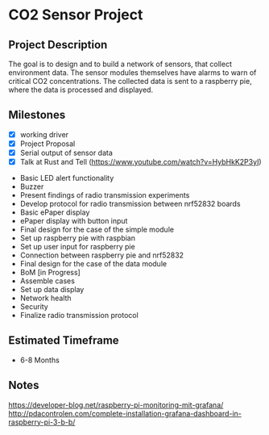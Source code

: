 # CO2 Sensor Project

## Project Description
The goal is to design and to build a network of sensors, that collect environment data. The sensor modules themselves have alarms to warn of critical CO2 concentrations. The collected data is sent to a raspberry pie, where the data is processed and displayed.  

## Milestones
- [x] working driver
- [x] Project Proposal
- [x] Serial output of sensor data
- [x] Talk at Rust and Tell (<https://www.youtube.com/watch?v=HybHkK2P3yI>)
- Basic LED alert functionality
- Buzzer
- Present findings of radio transmission experiments
- Develop protocol for radio transmission between nrf52832 boards
- Basic ePaper display
- ePaper display with button input
- Final design for the case of the simple module
- Set up raspberry pie with raspbian
- Set up user input for raspberry pie
- Connection between raspberry pie and nrf52832
- Final design for the case of the data module
- BoM [in Progress]
- Assemble cases
- Set up data display
- Network health
- Security
- Finalize radio transmission protocol


## Estimated Timeframe
- 6-8 Months

## Notes
https://developer-blog.net/raspberry-pi-monitoring-mit-grafana/
http://pdacontrolen.com/complete-installation-grafana-dashboard-in-raspberry-pi-3-b-b/
